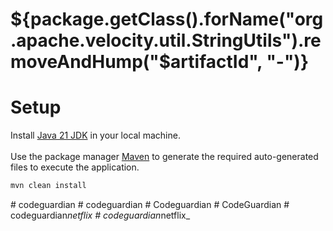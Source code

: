 # ${package.getClass().forName("org.apache.velocity.util.StringUtils").removeAndHump("$artifactId", "-")}

# Setup

Install [Java 21 JDK](https://github.com/openjdk/jdk17) in your local machine.
</br></br>
Use the package manager [Maven](https://maven.apache.org/download.cgi) to generate the required auto-generated files to
execute the application.

```bash
mvn clean install
```




#   c o d e g u a r d i a n  
 #   c o d e g u a r d i a n  
 #   C o d e g u a r d i a n  
 #   C o d e G u a r d i a n  
 #   c o d e g u a r d i a n _ n e t f l i x  
 #   c o d e g u a r d i a n _ n e t f l i x _  
 